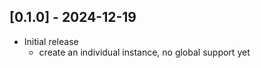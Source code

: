## [0.1.0] - 2024-12-19

- Initial release
  - create an individual instance, no global support yet
